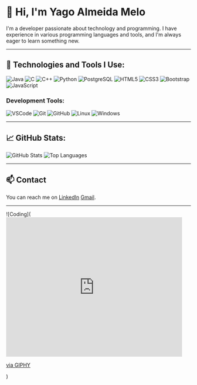 # 👋 Hi, I'm Yago Almeida Melo

I'm a developer passionate about technology and programming. I have experience in various programming languages and tools, and I'm always eager to learn something new.

---

## 🚀 Technologies and Tools I Use:

![Java](https://img.shields.io/badge/Java-ED8B00?style=for-the-badge&logo=java&logoColor=white)
![C](https://img.shields.io/badge/C-00599C?style=for-the-badge&logo=c&logoColor=white)
![C++](https://img.shields.io/badge/C%2B%2B-00599C?style=for-the-badge&logo=c%2B%2B&logoColor=white)
![Python](https://img.shields.io/badge/Python-3776AB?style=for-the-badge&logo=python&logoColor=white)
![PostgreSQL](https://img.shields.io/badge/PostgreSQL-316192?style=for-the-badge&logo=postgresql&logoColor=white)
![HTML5](https://img.shields.io/badge/HTML5-E34F26?style=for-the-badge&logo=html5&logoColor=white)
![CSS3](https://img.shields.io/badge/CSS3-1572B6?style=for-the-badge&logo=css3&logoColor=white)
![Bootstrap](https://img.shields.io/badge/Bootstrap-563D7C?style=for-the-badge&logo=bootstrap&logoColor=white)
![JavaScript](https://img.shields.io/badge/JavaScript-F7DF1E?style=for-the-badge&logo=javascript&logoColor=black)

### Development Tools:
![VSCode](https://img.shields.io/badge/VSCode-007ACC?style=for-the-badge&logo=visual-studio-code&logoColor=white)
![Git](https://img.shields.io/badge/Git-F05032?style=for-the-badge&logo=git&logoColor=white)
![GitHub](https://img.shields.io/badge/GitHub-181717?style=for-the-badge&logo=github&logoColor=white)
![Linux](https://img.shields.io/badge/Linux-FCC624?style=for-the-badge&logo=linux&logoColor=black)
![Windows](https://img.shields.io/badge/Windows-0078D6?style=for-the-badge&logo=windows&logoColor=white)

---

## 📈 GitHub Stats:

![GitHub Stats](https://github-readme-stats.vercel.app/api?username=yago-almeida-melo&show_icons=true&theme=radical)
![Top Languages](https://github-readme-stats.vercel.app/api/top-langs/?username=yago-almeida-melo&layout=compact&theme=radical)

---

## 📫 Contact

You can reach me on [LinkedIn](https://www.linkedin.com/in/yago-almeida-melo/) [Gmail](mailto:yagoalmeidamelo27102004@gmail.com).

---

![Coding](<iframe src="https://giphy.com/embed/93UOscPyDH8cdRfSaT" width="480" height="379" style="" frameBorder="0" class="giphy-embed" allowFullScreen></iframe><p><a href="https://giphy.com/gifs/ProductDock-programming-rules-productdock-93UOscPyDH8cdRfSaT">via GIPHY</a></p>)

